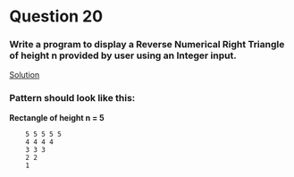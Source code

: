 # Question 20

### Write a program to display a Reverse Numerical Right Triangle of height **n** provided by user using an Integer input.

[Solution](/techgig/pattern_20/rev_num_right_triangle.java)

### Pattern should look like this:

**Rectangle of height n = 5**
```
    5 5 5 5 5
    4 4 4 4
    3 3 3
    2 2
    1
```